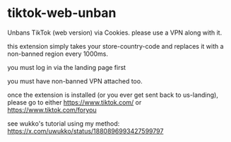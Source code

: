 # tiktok-web-unban
Unbans TikTok (web version) via Cookies. please use a VPN along with it.

this extension simply takes your store-country-code and replaces it with a non-banned region every 1000ms.

you must log in via the landing page first

you must have non-banned VPN attached too.

once the extension is installed (or you ever get sent back to us-landing), please go to either https://www.tiktok.com/ or https://www.tiktok.com/foryou

see wukko's tutorial using my method: https://x.com/uwukko/status/1880896993427599797
